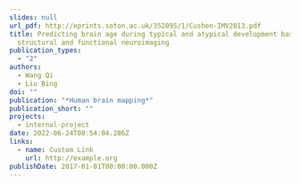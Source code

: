 ```yaml
---
slides: null
url_pdf: http://eprints.soton.ac.uk/352095/1/Cushen-IMV2013.pdf
title: Predicting brain age during typical and atypical development based on
  structural and functional neuroimaging
publication_types:
  - "2"
authors:
  - Wang Qi
  - Liu Bing
doi: ""
publication: "*Human brain mapping*"
publication_short: ""
projects:
  - internal-project
date: 2022-06-24T08:54:04.286Z
links:
  - name: Custom Link
    url: http://example.org
publishDate: 2017-01-01T00:00:00.000Z
---
```

